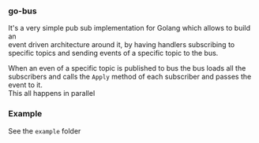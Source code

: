 ### go-bus
It's a very simple pub sub implementation for Golang which allows to build an  
event driven architecture around it, by having handlers subscribing to specific topics and sending events of a specific topic to the bus.  

When an even of a specific topic is published to bus the bus loads all the subscribers and calls the `Apply` method of each subscriber and passes the event to it.  
This all happens in parallel

### Example

See the `example` folder